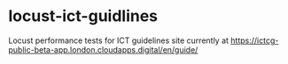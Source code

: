 # locust-ict-guidlines
Locust performance tests for ICT guidelines site currently at https://ictcg-public-beta-app.london.cloudapps.digital/en/guide/
